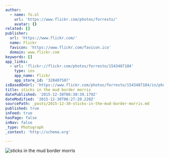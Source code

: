 ```yaml
---
author:
  - name: fo.ol
    url: 'https://www.flickr.com/photos/forresto/'
    avatar: {}
related: []
publisher:
  url: 'https://www.flickr.com/'
  name: Flickr
  favicon: 'https://www.flickr.com/favicon.ico'
  domain: www.flickr.com
keywords: []
app_links:
  - url: 'flickr://flickr.com/photos/forresto/1543487184'
    type: ios
    app_name: Flickr
    app_store_id: '328407587'
isBasedOnUrl: 'https://www.flickr.com/photos/forresto/1543487184/in/photolist-3moLY1-5hCh1Y-3mjmgv'
title: sticks in the mud border morris
datePublished: '2015-12-30T06:30:39.179Z'
dateModified: '2015-12-30T06:27:20.220Z'
sourcePath: _posts/2015-12-30-sticks-in-the-mud-border-morris.md
published: true
inFeed: true
hasPage: false
inNav: false
_type: Photograph
_context: 'http://schema.org'

---
```

![sticks in the mud border morris](https://farm3.staticflickr.com/2154/1543487184_f8202a3000_b.jpg)